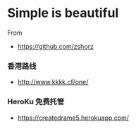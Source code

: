  # Simple is beautiful    

 From  
 * https://github.com/zshorz  



### 香港路线  

* http://www.kkkk.cf/one/

###	HeroKu 免费托管

* https://createdrame5.herokuapp.com/

